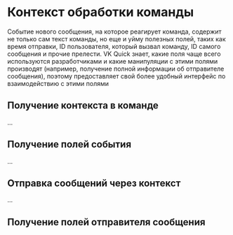 # Контекст обработки команды
Событие нового сообщения, на которое реагирует команда, содержит не только сам текст команды, но еще и уйму полезных полей, таких как время отправки, ID пользователя, который вызвал команду, ID самого сообщения и прочие прелести. VK Quick знает, какие поля чаще всего используются разработчиками и какие манипуляции с этими полями производят (например, получение полной информации об отправителе сообщения), поэтому предоставляет свой более удобный интерфейс по взаимодействию с этими полями


## Получение контекста в команде
...

## Получение полей события
...
## Отправка сообщений через контекст
...
## Получение полей отправителя сообщения

